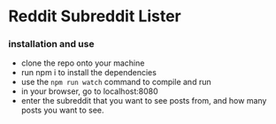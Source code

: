 # Reddit Subreddit Lister

### installation and use

* clone the repo onto your machine
* run npm i to install the dependencies
* use the `npm run watch` command to compile and run
* in your browser, go to localhost:8080
* enter the subreddit that you want to see posts from, and how many posts you want to see.
